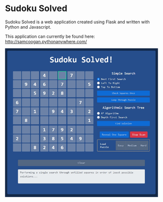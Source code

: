 # Sudoku Solved

Sudoku Solved is a web application created using Flask and written with Python and Javascript.

This application can currently be found here:
<br>
<a href="http://samcoogan.pythonanywhere.com/">http://samcoogan.pythonanywhere.com/</a>

<img src="res/sudokusolved_bfs.jpg">
